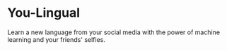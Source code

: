 # You-Lingual

Learn a new language from your social media with the power of machine learning and your friends' selfies.
